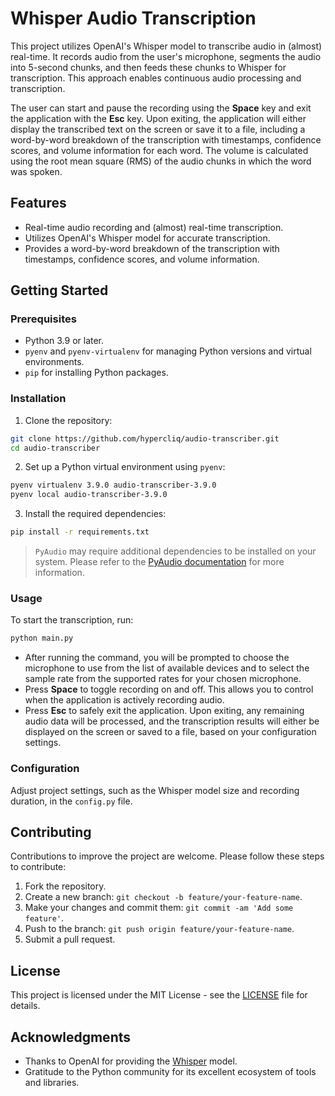 # Whisper Audio Transcription

This project utilizes OpenAI's Whisper model to transcribe audio in (almost) real-time. It records audio from the user's microphone, segments the audio into 5-second chunks, and then feeds these chunks to Whisper for transcription. This approach enables continuous audio processing and transcription.

The user can start and pause the recording using the **Space** key and exit the application with the **Esc** key. Upon exiting, the application will either display the transcribed text on the screen or save it to a file, including a word-by-word breakdown of the transcription with timestamps, confidence scores, and volume information for each word. The volume is calculated using the root mean square (RMS) of the audio chunks in which the word was spoken.

## Features

- Real-time audio recording and (almost) real-time transcription.
- Utilizes OpenAI's Whisper model for accurate transcription.
- Provides a word-by-word breakdown of the transcription with timestamps, confidence scores, and volume information.


## Getting Started

### Prerequisites

- Python 3.9 or later.
- `pyenv` and `pyenv-virtualenv` for managing Python versions and virtual environments.
- `pip` for installing Python packages.

### Installation

1. Clone the repository:

```sh
git clone https://github.com/hypercliq/audio-transcriber.git
cd audio-transcriber
```

2. Set up a Python virtual environment using `pyenv`:

```sh
pyenv virtualenv 3.9.0 audio-transcriber-3.9.0
pyenv local audio-transcriber-3.9.0
```

3. Install the required dependencies:

```sh
pip install -r requirements.txt
```

> `PyAudio` may require additional dependencies to be installed on your system. Please refer to the [PyAudio documentation](https://people.csail.mit.edu/hubert/pyaudio/docs/) for more information.

### Usage

To start the transcription, run:

```sh
python main.py
```

- After running the command, you will be prompted to choose the microphone to use from the list of available devices and to select the sample rate from the supported rates for your chosen microphone.
- Press **Space** to toggle recording on and off. This allows you to control when the application is actively recording audio.
- Press **Esc** to safely exit the application. Upon exiting, any remaining audio data will be processed, and the transcription results will either be displayed on the screen or saved to a file, based on your configuration settings.

### Configuration

Adjust project settings, such as the Whisper model size and recording duration, in the `config.py` file.

## Contributing

Contributions to improve the project are welcome. Please follow these steps to contribute:

1. Fork the repository.
2. Create a new branch: `git checkout -b feature/your-feature-name`.
3. Make your changes and commit them: `git commit -am 'Add some feature'`.
4. Push to the branch: `git push origin feature/your-feature-name`.
5. Submit a pull request.

## License

This project is licensed under the MIT License - see the [LICENSE](LICENSE) file for details.

## Acknowledgments

- Thanks to OpenAI for providing the [Whisper](https://github.com/openai/whisper) model.
- Gratitude to the Python community for its excellent ecosystem of tools and libraries.
